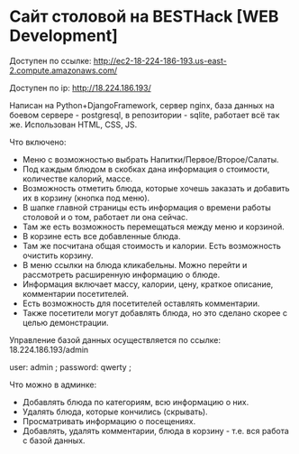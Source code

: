   # Сайт столовой на BESTHack [WEB Development]
 
 Доступен по ссылке: http://ec2-18-224-186-193.us-east-2.compute.amazonaws.com/
 
 Доступен по ip: http://18.224.186.193/ 
 
 Написан на Python+DjangoFramework, сервер nginx, база данных на боевом сервере - postgresql, в репозитории - sqlite, работает всё так же. Использован HTML, CSS, JS.
 
 Что включено:
  - Меню с возможностью выбрать Напитки/Первое/Второе/Салаты.
  - Под каждым блюдом в скобках дана информация о стоимости, количестве калорий, массе.
  - Возможность отметить блюда, которые хочешь заказать и добавить их в корзину (кнопка под меню).
  - В шапке главной страницы есть информация о времени работы столовой и о том, работает ли она сейчас.
  - Там же есть возможность перемещаться между меню и корзиной.
  - В корзине есть все добавленные блюда. 
  - Там же посчитана общая стоимость и калории. Есть возможность очистить корзину.
  - В меню ссылки на блюда кликабельны. Можно перейти и рассмотреть расширенную информацию о блюде. 
  - Информация включает массу, калории, цену, краткое описание, комментарии посетителей.
  - Есть возможность для посетителей оставлять комментарии.
  - Также посетители могут добавлять блюда, но это сделано скорее с целью демонстрации.
  
  Управление базой данных осуществляется по ссылке: 18.224.186.193/admin
  
  user: admin ; password: qwerty ;
  
  Что можно в админке:
  - Добавлять блюда по категориям, всю информацию о них. 
  - Удалять блюда, которые кончились (скрывать).
  - Просматривать информацию о посещениях.
  - Добавлять, удалять комментарии, блюда в корзину - т.е. вся работа с базой данных.
  
  
  
